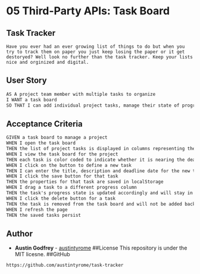 # 05 Third-Party APIs: Task Board

## Task Tracker
```
Have you ever had an ever growing list of things to do but when you try to track them on paper you just keep losing the paper or it get destoryed? Well look no further than the task tracker. Keep your lists nice and orginized and digital.
```
## User Story

```md
AS A project team member with multiple tasks to organize
I WANT a task board 
SO THAT I can add individual project tasks, manage their state of progress and track overall project progress accordingly
```

## Acceptance Criteria

```md
GIVEN a task board to manage a project
WHEN I open the task board
THEN the list of project tasks is displayed in columns representing the task progress state (Not Yet Started, In Progress, Completed)
WHEN I view the task board for the project
THEN each task is color coded to indicate whether it is nearing the deadline (yellow) or is overdue (red)
WHEN I click on the button to define a new task
THEN I can enter the title, description and deadline date for the new task into a modal dialog
WHEN I click the save button for that task
THEN the properties for that task are saved in localStorage
WHEN I drag a task to a different progress column
THEN the task's progress state is updated accordingly and will stay in the new column after refreshing
WHEN I click the delete button for a task
THEN the task is removed from the task board and will not be added back after refreshing
WHEN I refresh the page
THEN the saved tasks persist
```

## Author
* **Austin Godfrey** - [austintyrome](https://github.com/austintyrome)
##License
This repository is under the MIT licesne.
##GitHub
```
https://github.com/austintyrome/task-tracker
```
